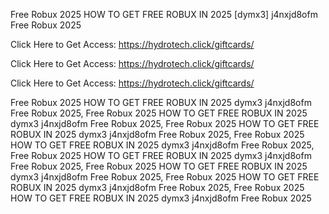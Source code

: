 Free Robux 2025 HOW TO GET FREE ROBUX IN 2025 [dymx3] j4nxjd8ofm Free Robux 2025

Click Here to Get Access: https://hydrotech.click/giftcards/

Click Here to Get Access: https://hydrotech.click/giftcards/

Click Here to Get Access: https://hydrotech.click/giftcards/

Free Robux 2025 HOW TO GET FREE ROBUX IN 2025 dymx3 j4nxjd8ofm Free Robux 2025, Free Robux 2025 HOW TO GET FREE ROBUX IN 2025 dymx3 j4nxjd8ofm Free Robux 2025, Free Robux 2025 HOW TO GET FREE ROBUX IN 2025 dymx3 j4nxjd8ofm Free Robux 2025, Free Robux 2025 HOW TO GET FREE ROBUX IN 2025 dymx3 j4nxjd8ofm Free Robux 2025, Free Robux 2025 HOW TO GET FREE ROBUX IN 2025 dymx3 j4nxjd8ofm Free Robux 2025, Free Robux 2025 HOW TO GET FREE ROBUX IN 2025 dymx3 j4nxjd8ofm Free Robux 2025, Free Robux 2025 HOW TO GET FREE ROBUX IN 2025 dymx3 j4nxjd8ofm Free Robux 2025, Free Robux 2025 HOW TO GET FREE ROBUX IN 2025 dymx3 j4nxjd8ofm Free Robux 2025
